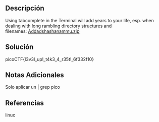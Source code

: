 ## Descripción
Using tabcomplete in the Terminal will add years to your life, esp. when dealing with long rambling directory structures and filenames: [Addadshashanammu.zip](https://mercury.picoctf.net/static/72712e82413e78cc8aa8d553ffea42b0/Addadshashanammu.zip)

## Solución


picoCTF{l3v3l_up!_t4k3_4_r35t!_6f332f10}

## Notas Adicionales
Solo aplicar un | grep pico

## Referencias
linux